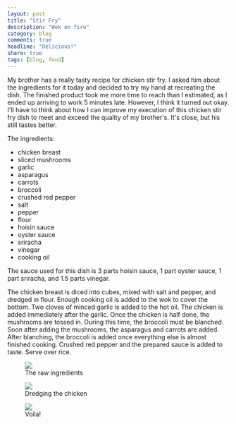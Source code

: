 ```yaml
---
layout: post
title: "Stir Fry"
description: "Wok on fire"
category: blog
comments: true
headline: "Delicious!"
share: true
tags: [blog, food]
---
```

My brother has a really tasty recipe for chicken stir fry.  I asked him about the ingredients for it today and decided to try my hand at recreating the dish.  The finished product took me more time to reach than I estimated, as I ended up arriving to work 5 minutes late.  However, I think it turned out okay.  I'll have to think about how I can improve my execution of this chicken stir fry dish to meet and exceed the quality of my brother's.  It's close, but his still tastes better.

The ingredients:

 - chicken breast
 - sliced mushrooms
 - garlic
 - asparagus
 - carrots
 - broccoli
 - crushed red pepper
 - salt
 - pepper
 - flour
 - hoisin sauce
 - oyster sauce
 - sriracha
 - vinegar
 - cooking oil

The sauce used for this dish is 3 parts hoisin sauce, 1 part oyster sauce, 1 part sriracha, and 1.5 parts vinegar.

The chicken breast is diced into cubes, mixed with salt and pepper, and dredged in flour.  Enough cooking oil is added to the wok to cover the bottom.  Two cloves of minced garlic is added to the hot oil.  The chicken is added immediately after the garlic.  Once the chicken is half done, the mushrooms are tossed in.  During this time, the broccoli must be blanched.  Soon after adding the mushrooms, the asparagus and carrots are added.  After blanching, the broccoli is added once everything else is almost finished cooking.  Crushed red pepper and the prepared sauce is added to taste.  Serve over rice.

<figure>
     <a href="{{ site.url }}/images/2015/raw_ingredients.jpg"><img src="{{ site.url }}/images/2015/raw_ingredients.jpg"></a>
     <figcaption>The raw ingredients</figcaption>
</figure>


<figure>
     <a href="{{ site.url }}/images/2015/dredge.jpg"><img src="{{ site.url }}/images/2015/dredge.jpg"></a>
     <figcaption>Dredging the chicken</figcaption>
</figure>


<figure>
     <a href="{{ site.url }}/images/2015/stir_fry.jpg"><img src="{{ site.url }}/images/2015/stir_fry.jpg"></a>
     <figcaption>Voila!</figcaption>
</figure>
